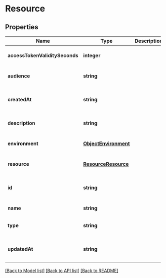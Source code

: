 # Resource

## Properties
Name | Type | Description | Notes
------------ | ------------- | ------------- | -------------
**accessTokenValiditySeconds** | **integer** |  | [optional] [default to null]
**audience** | **string** |  | [optional] [default to null]
**createdAt** | **string** |  | [optional] [readonly] [default to null]
**description** | **string** |  | [optional] [default to null]
**environment** | [**ObjectEnvironment**](ObjectEnvironment.md) |  | [optional] [default to null]
**resource** | [**ResourceResource**](ResourceResource.md) |  | [optional] [default to null]
**id** | **string** |  | [optional] [readonly] [default to null]
**name** | **string** |  | [default to null]
**type** | **string** |  | [optional] [default to null]
**updatedAt** | **string** |  | [optional] [readonly] [default to null]

[[Back to Model list]](../README.md#documentation-for-models) [[Back to API list]](../README.md#documentation-for-api-endpoints) [[Back to README]](../README.md)


